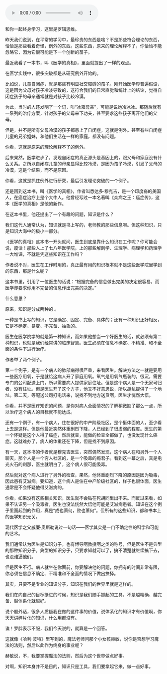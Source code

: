 <audio src="http://igetoss.cdn.igetget.com/mp3/201703/18/201703181609309707755999.mp3" controls="controls">您的浏览器不支持 audio 标签。</audio><p>和你一起终身学习，这里是罗辑思维。</p><p>昨天我们说到，在平常的学习中，最珍贵的东西是啥？不是那些符合理论的东西，恰恰是那些看着奇怪，例外的东西。这些东西，原来的理论解释不了，你恰恰不能忽略它，因为它很可能是下一个创新的苗子。</p><p>最近我看了一本书，叫《医学的真相》，里面就提出了一样的观点。</p><p>在医学实践中，很多突破都是从研究例外开始的。</p><p>比如说，儿童自闭症，就是那些有明显社交障碍的孩子。刚开始医学界普遍假设，这是因为父母对孩子冷淡导致的，这符合我们的日常直觉和统计上的结论，觉得自闭症孩子的母亲通常就是对孩子比较冷漠。</p><p>为此，当时的人还发明了一个词，叫“冰箱母亲”，可能是说她冷冰冰。那随后就有一系列的治疗方案，针对孩子的父母来下功夫，甚至要求这些孩子离开他们的父母。</p><p>但是，并不是所有父母冷漠的孩子都患上了自闭症，这就是例外。甚至有些自闭症儿童的兄弟姐妹，和他们生活在一样的家庭，都没有问题。</p><p>你看，这就是原来的理论解释不了的例外。</p><p>后来果然，医学进步了，发现自闭症的真正源头是基因上的，跟父母和家庭没有什么关系。之所以自闭症儿童的母亲显得比较冷漠，是因为孩子冷漠，引发了父母的冷漠，这是个结果，而不是原因。</p><p>你看，这就是抓住例外进行研究，最后引发理论突破的一个例子。</p><p>还是回到这本书，叫《医学的真相》，作者叫悉达多·穆克吉，是一个印度裔的美国人，在癌症治疗上是个大牛人。他曾经写过一本名著叫《众病之王：癌症传》，这本《医学的真相》是他的新作。</p><p>在这本书里，他还提出了一个有趣的问题，知识是什么？</p><p>我们这代人通常认为，知识就是书上写的，老师教的那些信息呗。但这种知识，只是知识大海中的极小一部分。</p><p>《医学的真相》这本书一开头就问，医生到底是靠什么知识在工作呢？你可能会说，废话！那些人上了七八年医学院，上的那些解剖学、生理学、病理学和药理学一大堆课，不就是凭这些知识在工作吗？</p><p>作者说不对，医生在工作时用的，真正最有用的知识根本就不是这些医学院里学到的东西，那是什么呢？</p><p>这本书里，引用了一位医生的话说：“根据完备的信息做出完美的决定很容易，而医学却要求你用不完备的信息作出完美的决定。”</p><p>什么意思？</p><p>原来，知识是分成两种的 。</p><p>一种是书上写的知识，它是确定、固定、完备、具体的；还有一种知识正好相反，它是不确定、易变、不完备、抽象的。</p><p>医生在医学院学的就是第一种知识，而如果他想当一个好医生的话，就必须有第二种知识，也就是我们经常讲的临床智慧。医生必须在信息不确定、不精准、和不全面的条件下进行治疗。</p><p>作者举了两个例子。</p><p>第一个例子，是有一个病人的肺部病得很严重，来看医生。解决方法之一就是要用一些医疗用氧，于是就给这病人开了家庭用氧。氧气是用氧气瓶装的，很沉，需要专门的公司配送上门，所以需要病人提供家庭住址。但是这个病人是一个无家可归者，没有住址。但是医生开了这个方子，他又不好意思说，所以胡乱提供了一个地址。第二天，等配送公司打电话来，说找不到地方送货啊，医生才恍然大悟。</p><p>你看，并不是医疗知识的问题，是你对病人全面情况的了解稍微缺了那么一点，所以治疗这个病人的目标就不能达成。</p><p>还有一个例子，有一个病人，住在很好的中产阶级社区，是个挺体面的人，至少看上去是这样。但是他最近突然体重剧烈下降，人已经到了很虚弱的程度。医生的第一个怀疑是这个人得了癌症，然后就查，能做的检查全都做了，也没发现什么癌症。这就难办了，病人的体重还在下降，但是找不到原因。</p><p>有一天，这本书的作者就是穆克吉医生，突然偶然发现，这个病人在和另外一个人聊天，那个人是一个穷人社区的，是一个吸毒的瘾君子。看到这一幕之后，真是电光火石的刹那，医生就明白了，这个病人很可能吸毒。</p><p>然后就对这个病人进行了另外的检查，果然，他体重剧烈下降的原因是因为吸毒，因此患有艾滋病。要知道，这个病人是住在中产阶级社区的，样子也很体面，医生通常是不会怀疑他得艾滋病的。</p><p>你看，如果没有这些相关知识，医生就不会钻在死胡同里出不来。而反过来看，如果不认识另一个吸毒者，医生也没法恍然大悟他可能是艾滋病患者。知识在这个例子里面起到的作用，真是“成也萧何，败也萧何”。但所有的这些知识，都和书本上的医学知识无关。</p><p>现代医学之父威廉·奥斯勒说过一句话——医学其实是一门不确定性的科学和可能的艺术。</p><p>我们通常认为医生是知识分子，也有博导啊教授啊之类的称号，但是医生不是典型的那种知识分子。典型的知识分子，只要求知就可以了，搞不清楚就继续搞下去，也没谁逼他们。</p><p>但是医生不行。病人就坐在你面前，你要解决他的问题，你拥有的时间非常有限，你必须在信息不确定、不精准和不全面的情况下做出抉择。</p><p>其实，只要不是专业的知识分子，知识在我们的世界里就是这样的。</p><p>我们在向自己的目标挺进的时候，知识是我们随手抓起的工具，不是越精确、越完备、越体系化就越好。</p><p>说个题外话，很多人质疑我在做的这件事的价值，说体系化的知识才有价值啊，你天天讲碎片化的知识，什么用都没有。</p><p>诶！罗胖表示不服，我们今天说的，就算是一个回答。</p><p>这就像《哈利·波特》里写到的，魔法老师问那个小女孩赫敏，说你是否想学习魔法的法则，然后以此作为终身的事业呢？</p><p>赫敏说，不，我要掌握魔法的法则，然后为这个世界做点好事。</p><p>对啊，知识本身并不是目的，知识只是工具，我们要拿起它来，做一点好事。</p>